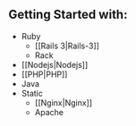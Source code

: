 ## Getting Started with:

* Ruby
  * [[Rails 3|Rails-3]]
  * Rack
* [[Nodejs|Nodejs]]
* [[PHP|PHP]]
* Java
* Static
  * [[Nginx|Nginx]]
  * Apache